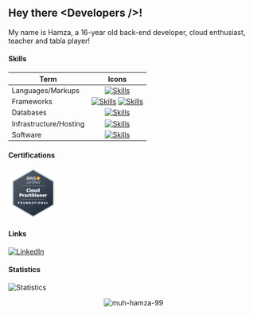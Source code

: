 ## Hey there &#60;Developers /&#62;! 

My name is Hamza, a 16-year old back-end developer, cloud enthusiast, teacher and tabla player! 

#### Skills

|  Term  |      Icons      |
|----------|:-------------:|
| Languages/Markups |  [![Skills](https://skillicons.dev/icons?i=javascript,python,html,css,markdown,julia&theme=dark)](https://skillicons.dev) |
| Frameworks | [![Skills](https://skillicons.dev/icons?i=nodejs,react,expressjs&theme=dark)](https://skillicons.dev) [![Skills](https://skillicons.dev/icons?i=fastapi&theme=dark)](https://skillicons.dev) |
| Databases | [![Skills](https://skillicons.dev/icons?i=mongodb,postgres,prisma&theme=dark)](https://skillicons.dev) |
| Infrastructure/Hosting | [![Skills](https://skillicons.dev/icons?i=docker,aws,netlify&theme=dark)](https://skillicons.dev) |
| Software | [![Skills](https://skillicons.dev/icons?i=git,github,figma,vscode&theme=dark)](https://skillicons.dev)  |
  
#### Certifications
<img src="./certifications/aws-ccp.png" width=100>

#### Links
[![LinkedIn](https://skillicons.dev/icons?i=linkedin)](https://www.linkedin.com/in/muhammad-hamza-18bb1a21b/)

#### Statistics
![Statistics](https://github-readme-stats.vercel.app/api?username=Muh-Hamza-99&show_icons=true&theme=tokyonight)

<p align="center"> <img src="https://komarev.com/ghpvc/?username=muh-hamza-99&label=Profile%20views&color=0e75b6&style=flat" alt="muh-hamza-99" /> </p>
